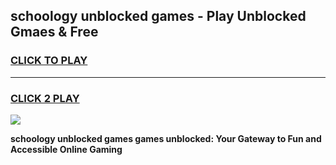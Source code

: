 
## schoology unblocked games - Play Unblocked Gmaes & Free
<h3>
<a href="https://news.freeplayer.one?title=schoology_unblocked_games&ref=23F">CLICK TO PLAY</a></h3>
<hr>

<h3>
<a href="https://news.freeplayer.one?title=schoology_unblocked_games&ref=23F">CLICK 2 PLAY</a>
  
</h3>

<a href="https://news.freeplayer.one?title=schoology_unblocked_games&ref=23F/"><img src="https://clearcache.store/games.png"></a>


**schoology unblocked games games unblocked: Your Gateway to Fun and Accessible Online Gaming**
